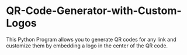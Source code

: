# QR-Code-Generator-with-Custom-Logos
This Python Program allows you to generate QR codes for any link and customize them by embedding a logo in the center of the QR code.
